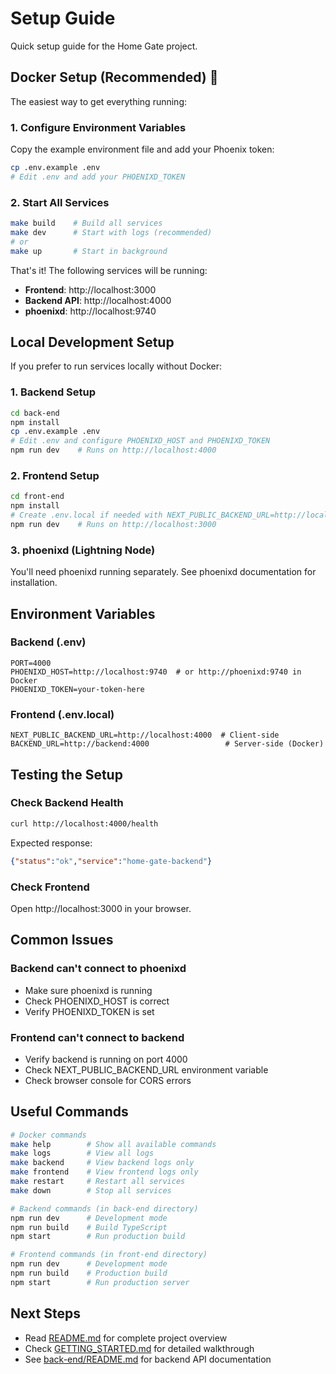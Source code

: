 # Setup Guide

Quick setup guide for the Home Gate project.

## Docker Setup (Recommended) 🐳

The easiest way to get everything running:

### 1. Configure Environment Variables

Copy the example environment file and add your Phoenix token:

```bash
cp .env.example .env
# Edit .env and add your PHOENIXD_TOKEN
```

### 2. Start All Services

```bash
make build    # Build all services
make dev      # Start with logs (recommended)
# or
make up       # Start in background
```

That's it! The following services will be running:

- **Frontend**: http://localhost:3000
- **Backend API**: http://localhost:4000
- **phoenixd**: http://localhost:9740

## Local Development Setup

If you prefer to run services locally without Docker:

### 1. Backend Setup

```bash
cd back-end
npm install
cp .env.example .env
# Edit .env and configure PHOENIXD_HOST and PHOENIXD_TOKEN
npm run dev    # Runs on http://localhost:4000
```

### 2. Frontend Setup

```bash
cd front-end
npm install
# Create .env.local if needed with NEXT_PUBLIC_BACKEND_URL=http://localhost:4000
npm run dev    # Runs on http://localhost:3000
```

### 3. phoenixd (Lightning Node)

You'll need phoenixd running separately. See phoenixd documentation for installation.

## Environment Variables

### Backend (.env)
```env
PORT=4000
PHOENIXD_HOST=http://localhost:9740  # or http://phoenixd:9740 in Docker
PHOENIXD_TOKEN=your-token-here
```

### Frontend (.env.local)
```env
NEXT_PUBLIC_BACKEND_URL=http://localhost:4000  # Client-side
BACKEND_URL=http://backend:4000                 # Server-side (Docker)
```

## Testing the Setup

### Check Backend Health
```bash
curl http://localhost:4000/health
```

Expected response:
```json
{"status":"ok","service":"home-gate-backend"}
```

### Check Frontend
Open http://localhost:3000 in your browser.

## Common Issues

### Backend can't connect to phoenixd
- Make sure phoenixd is running
- Check PHOENIXD_HOST is correct
- Verify PHOENIXD_TOKEN is set

### Frontend can't connect to backend
- Verify backend is running on port 4000
- Check NEXT_PUBLIC_BACKEND_URL environment variable
- Check browser console for CORS errors

## Useful Commands

```bash
# Docker commands
make help        # Show all available commands
make logs        # View all logs
make backend     # View backend logs only
make frontend    # View frontend logs only
make restart     # Restart all services
make down        # Stop all services

# Backend commands (in back-end directory)
npm run dev      # Development mode
npm run build    # Build TypeScript
npm start        # Run production build

# Frontend commands (in front-end directory)
npm run dev      # Development mode
npm run build    # Production build
npm start        # Run production server
```

## Next Steps

- Read [README.md](./README.md) for complete project overview
- Check [GETTING_STARTED.md](./GETTING_STARTED.md) for detailed walkthrough
- See [back-end/README.md](./back-end/README.md) for backend API documentation

